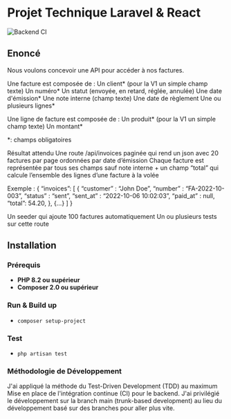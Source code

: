 # Projet Technique Laravel & React

![Backend CI](https://github.com/Audmqx/InvoiceApi/actions/workflows/CI.yml/badge.svg)


## Enoncé
Nous voulons concevoir une API pour accéder à nos factures. 

Une facture est composée de : 
Un client* (pour la V1 un simple champ texte)
Un numéro* 
Un statut (envoyée, en retard, réglée, annulée)
Une date d'émission*
Une note interne (champ texte)
Une date de règlement
Une ou plusieurs lignes*

Une ligne de facture est composée de : 
Un produit* (pour la V1 un simple champ texte)
Un montant*

*: champs obligatoires

Résultat attendu
Une route /api/invoices paginée qui rend un json avec 20 factures par page ordonnées par date d’émission
Chaque facture est représentée par tous ses champs sauf note interne + un champ “total” qui calcule l’ensemble des lignes d’une facture à la volée

Exemple : 
{
      “invoices”: [
          {
               “customer” : “John Doe”,
               “number” : “FA-2022-10-003”,
               “status” : “sent”,
               “sent_at” : “2022-10-06 10:02:03”,
               “paid_at” : null,
               “total”: 54.20,
          },
          {...}
      ]
}

Un seeder qui ajoute 100 factures automatiquement
Un ou plusieurs tests sur cette route

## Installation

### Prérequis

- **PHP 8.2 ou supérieur**
- **Composer 2.0 ou supérieur**

### Run & Build up

- `composer setup-project`

### Test

- `php artisan test`

### Méthodologie de Développement

J'ai appliqué la méthode du Test-Driven Development (TDD) au maximum
Mise en place de l'intégration continue (CI) pour le backend.
J'ai privilégié le développement sur la branch main (trunk-based development) au lieu du développement basé sur des branches pour aller plus vite.